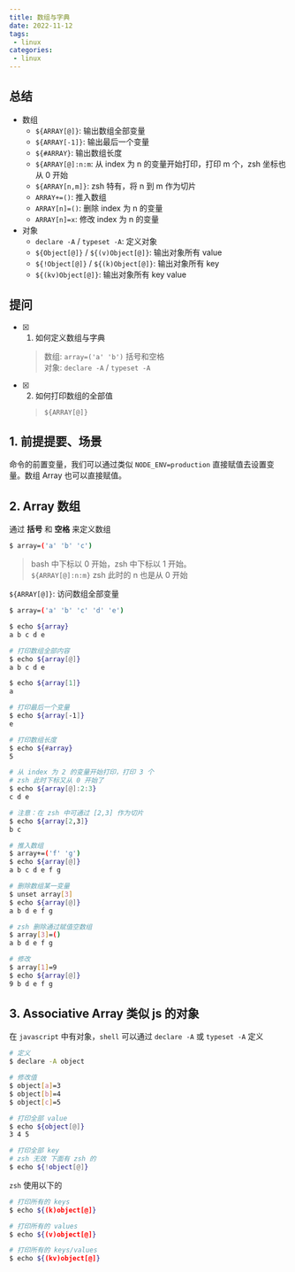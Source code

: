 ```yaml
---
title: 数组与字典
date: 2022-11-12
tags:
 - linux
categories: 
 - linux
---
```



## 总结
- 数组
  - `${ARRAY[@]}`: 输出数组全部变量
  - `${ARRAY[-1]}`: 输出最后一个变量
  - `${#ARRAY}`: 输出数组长度 
  - `${ARRAY[@]:n:m`: 从 index 为 n 的变量开始打印，打印 m 个，zsh 坐标也从 0 开始
  - `${ARRAY[n,m]}`: zsh 特有，将 n 到 m 作为切片
  - `ARRAY+=()`: 推入数组
  - `ARRAY[n]=()`: 删除 index 为 n 的变量
  - `ARRAY[n]=x`: 修改 index 为 n 的变量
- 对象
  - `declare -A` / `typeset -A`: 定义对象
  - `${Object[@]}` / `${(v)Object[@]}`: 输出对象所有 value
  - `${!Object[@]}` / `${(k)Object[@]}`: 输出对象所有 key 
  - `${(kv)Object[@]}`: 输出对象所有 key value


## 提问
- [x] 1. 如何定义数组与字典
    > 数组: `array=('a' 'b')` 括号和空格     
    对象: `declare -A` / `typeset -A`

- [x] 2. 如何打印数组的全部值
    > `${ARRAY[@]}`






## 1. 前提提要、场景
命令的前置变量，我们可以通过类似 `NODE_ENV=production` 直接赋值去设置变量。数组 Array 也可以直接赋值。



## 2. Array 数组
通过 **括号** 和 **空格** 来定义数组
```sh
$ array=('a' 'b' 'c')
```
> bash 中下标以 0 开始，zsh 中下标以 1 开始。    
  `${ARRAY[@]:n:m}` zsh 此时的 n 也是从 0 开始 

`${ARRAY[@]}`: 访问数组全部变量
```sh
$ array=('a' 'b' 'c' 'd' 'e')

$ echo ${array}
a b c d e

# 打印数组全部内容
$ echo ${array[@]}
a b c d e

$ echo ${array[1]}
a

# 打印最后一个变量
$ echo ${array[-1]}
e

# 打印数组长度
$ echo ${#array}
5

# 从 index 为 2 的变量开始打印，打印 3 个
# zsh 此时下标又从 0 开始了
$ echo ${array[@]:2:3}
c d e

# 注意：在 zsh 中可通过 [2,3] 作为切片
$ echo ${array[2,3]}
b c

# 推入数组
$ array+=('f' 'g')
$ echo ${array[@]}
a b c d e f g

# 删除数组某一变量
$ unset array[3]
$ echo ${array[@]}
a b d e f g

# zsh 删除通过赋值空数组
$ array[3]=()
a b d e f g

# 修改
$ array[1]=9
$ echo ${array[@]}
9 b d e f g
```


## 3. Associative Array 类似 js 的对象
在 `javascript` 中有对象，`shell` 可以通过 `declare -A` 或 `typeset -A` 定义
```sh
# 定义
$ declare -A object

# 修改值
$ object[a]=3
$ object[b]=4
$ object[c]=5

# 打印全部 value
$ echo ${object[@]}
3 4 5

# 打印全部 key 
# zsh 无效 下面有 zsh 的
$ echo ${!object[@]}
```

`zsh` 使用以下的
```sh
# 打印所有的 keys
$ echo ${(k)object[@]}

# 打印所有的 values
$ echo ${(v)object[@]}

# 打印所有的 keys/values
$ echo ${(kv)object[@]}
```








